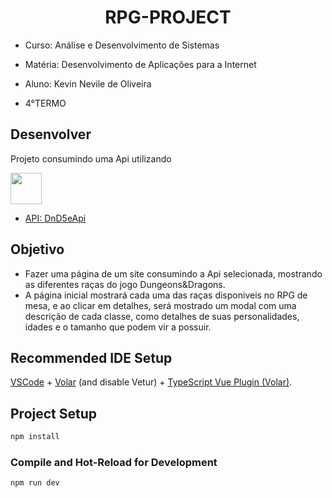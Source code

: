  <h1 align="center"> RPG-PROJECT </h1>

- Curso: Análise e Desenvolvimento de Sistemas
	
- Matéria: Desenvolvimento de Aplicações para a Internet
  
- Aluno: Kevin Nevile de Oliveira

- 4°TERMO

## Desenvolver

Projeto consumindo uma Api utilizando 

<img loading="icone" src="https://cdn.jsdelivr.net/gh/devicons/devicon/icons/vuejs/vuejs-original-wordmark.svg" width="50" height="50"/>

- [API: DnD5eApi](http://www.dnd5eapi.co/)

## Objetivo

- Fazer uma página de um site consumindo a Api selecionada, mostrando as diferentes raças do jogo Dungeons&Dragons.
- A página inicial mostrará cada uma das raças disponiveis no RPG de mesa, e ao clicar em detalhes, será mostrado um modal com uma descrição de cada classe, como detalhes de suas personalidades, idades e o tamanho que podem vir a possuir.




## Recommended IDE Setup

[VSCode](https://code.visualstudio.com/) + [Volar](https://marketplace.visualstudio.com/items?itemName=Vue.volar) (and disable Vetur) + [TypeScript Vue Plugin (Volar)](https://marketplace.visualstudio.com/items?itemName=Vue.vscode-typescript-vue-plugin).


## Project Setup

```sh
npm install
```

### Compile and Hot-Reload for Development

```sh
npm run dev
```
